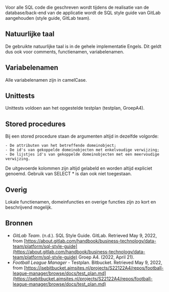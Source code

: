 Voor alle SQL code die geschreven wordt tijdens de realisatie van de database/back-end van de applicatie wordt de SQL style guide van GitLab aangehouden (style guide, GitLab team).

## Natuurlijke taal

De gebruikte natuurlijke taal is in de gehele implementatie Engels. Dit geldt dus ook voor comments, functienamen, variabelenamen. 

## Variabelenamen

Alle variabelenamen zijn in camelCase.

## Unittests

Unittests voldoen aan het opgestelde testplan (testplan, GroepA4).

## Stored procedures

Bij een stored procedure staan de argumenten altijd in dezelfde volgorde:

    - De attributen van het betreffende domeinobject;
    - De id's van gekoppelde domeinobjecten met enkelvoudige verwijzing;
    - De lijstjes id's van gekoppelde domeinobjecten met een meervoudige verwijzing.

De uitgevoerde kolommen zijn altijd gelabeld en worden altijd expliciet genoemd. Gebruik van SELECT * is dan ook niet toegestaan.

## Overig

Lokale functienamen, domeinfuncties en overige functies zijn zo kort en beschrijvend mogelijk.

## Bronnen

- *GitLab Team*. (n.d.). SQL Style Guide. GitLab. Retrieved May 9, 2022, from [https://about.gitlab.com/handbook/business-technology/data-team/platform/sql-style-guide](https://about.gitlab.com/handbook/business-technology/data-team/platform/sql-style-guide) Groep A4. (2022, April 21). 
- *Football League Manager* - Testplan. Bitbucket. Retrieved May 9, 2022, from [https://isebitbucket.aimsites.nl/projects/S22122A4/repos/football-league-manager/browse/docs/test_plan.md](https://isebitbucket.aimsites.nl/projects/S22122A4/repos/football-league-manager/browse/docs/test_plan.md)